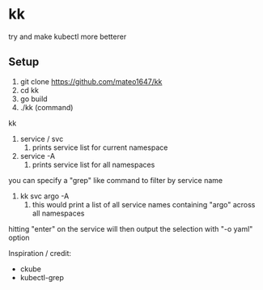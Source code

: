 # kk
try and make kubectl more betterer

## Setup

1. git clone https://github.com/mateo1647/kk
2. cd kk
3. go build
4. ./kk (command)

kk
1. service / svc
    1. prints service list for current namespace
2. service -A
    1. prints service list for all namespaces

you can specify a "grep" like command to filter by service name

1. kk svc argo -A
    1. this would print a list of all service names containing "argo" across all namespaces

hitting "enter" on the service will then output the selection with "-o yaml" option


Inspiration / credit:
- ckube
- kubectl-grep